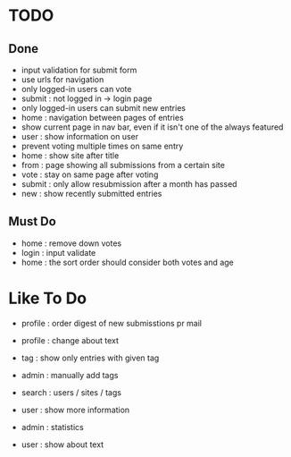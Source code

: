 # TODO

## Done

+ input validation for submit form
+ use urls for navigation
+ only logged-in users can vote
+ submit : not logged in -> login page
+ only logged-in users can submit new entries
+ home   : navigation between pages of entries
+ show current page in nav bar, even if it isn't one of the always featured
+ user   : show information on user
+ prevent voting multiple times on same entry
+ home   : show site after title
+ from   : page showing all submissions from a certain site
+ vote   : stay on same page after voting
+ submit : only allow resubmission after a month has passed
+ new    : show recently submitted entries

## Must Do

- home   : remove down votes
- login  : input validate
- home   : the sort order should consider both votes and age

# Like To Do
- profile : order digest of new submisstions pr mail
- profile : change about text
- tag     : show only entries with given tag
- admin   : manually add tags

- search  : users / sites / tags
- user    : show more information
- admin   : statistics
- user    : show about text
